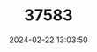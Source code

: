 ---
title: "37583"
category: "Commidendrum robustum"
draft: false
date: 2024-02-22 13:03:50
languages:
  English: ["Gumwood"]
---